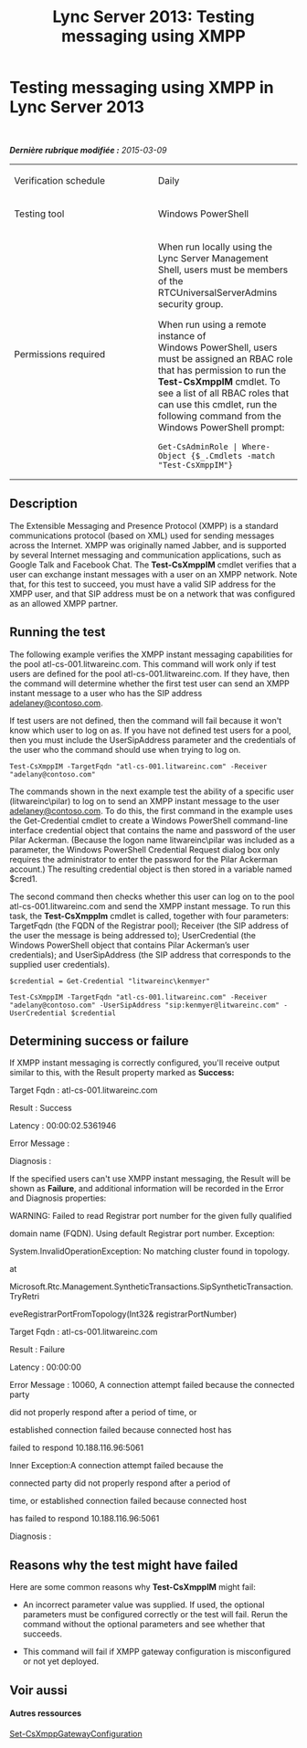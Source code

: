 ﻿---
title: 'Lync Server 2013: Testing messaging using XMPP'
TOCTitle: Testing messaging using XMPP
ms:assetid: ae5305ba-e5fc-4ca0-a805-872b4ebaf981
ms:mtpsurl: https://technet.microsoft.com/fr-fr/library/Dn727312(v=OCS.15)
ms:contentKeyID: 62388694
ms.date: 05/20/2016
mtps_version: v=OCS.15
ms.translationtype: HT
---

# Testing messaging using XMPP in Lync Server 2013

 

_**Dernière rubrique modifiée :** 2015-03-09_


<table>
<colgroup>
<col style="width: 50%" />
<col style="width: 50%" />
</colgroup>
<tbody>
<tr class="odd">
<td><p>Verification schedule</p></td>
<td><p>Daily</p></td>
</tr>
<tr class="even">
<td><p>Testing tool</p></td>
<td><p>Windows PowerShell</p></td>
</tr>
<tr class="odd">
<td><p>Permissions required</p></td>
<td><p>When run locally using the Lync Server Management Shell, users must be members of the RTCUniversalServerAdmins security group.</p>
<p>When run using a remote instance of Windows PowerShell, users must be assigned an RBAC role that has permission to run the <strong>Test-CsXmppIM</strong> cmdlet. To see a list of all RBAC roles that can use this cmdlet, run the following command from the Windows PowerShell prompt:</p>
<pre><code>Get-CsAdminRole | Where-Object {$_.Cmdlets -match &quot;Test-CsXmppIM&quot;}</code></pre></td>
</tr>
</tbody>
</table>


## Description

The Extensible Messaging and Presence Protocol (XMPP) is a standard communications protocol (based on XML) used for sending messages across the Internet. XMPP was originally named Jabber, and is supported by several Internet messaging and communication applications, such as Google Talk and Facebook Chat. The **Test-CsXmppIM** cmdlet verifies that a user can exchange instant messages with a user on an XMPP network. Note that, for this test to succeed, you must have a valid SIP address for the XMPP user, and that SIP address must be on a network that was configured as an allowed XMPP partner.

## Running the test

The following example verifies the XMPP instant messaging capabilities for the pool atl-cs-001.litwareinc.com. This command will work only if test users are defined for the pool atl-cs-001.litwareinc.com. If they have, then the command will determine whether the first test user can send an XMPP instant message to a user who has the SIP address adelaney@contoso.com.

If test users are not defined, then the command will fail because it won't know which user to log on as. If you have not defined test users for a pool, then you must include the UserSipAddress parameter and the credentials of the user who the command should use when trying to log on.

    Test-CsXmppIM -TargetFqdn "atl-cs-001.litwareinc.com" -Receiver "adelany@contoso.com"

The commands shown in the next example test the ability of a specific user (litwareinc\\pilar) to log on to send an XMPP instant message to the user adelaney@contoso.com. To do this, the first command in the example uses the Get-Credential cmdlet to create a Windows PowerShell command-line interface credential object that contains the name and password of the user Pilar Ackerman. (Because the logon name litwareinc\\pilar was included as a parameter, the Windows PowerShell Credential Request dialog box only requires the administrator to enter the password for the Pilar Ackerman account.) The resulting credential object is then stored in a variable named $cred1.

The second command then checks whether this user can log on to the pool atl-cs-001.litwareinc.com and send the XMPP instant message. To run this task, the **Test-CsXmppIm** cmdlet is called, together with four parameters: TargetFqdn (the FQDN of the Registrar pool); Receiver (the SIP address of the user the message is being addressed to); UserCredential (the Windows PowerShell object that contains Pilar Ackerman’s user credentials); and UserSipAddress (the SIP address that corresponds to the supplied user credentials).

    $credential = Get-Credential "litwareinc\kenmyer"
    
    Test-CsXmppIM -TargetFqdn "atl-cs-001.litwareinc.com" -Receiver "adelany@contoso.com" -UserSipAddress "sip:kenmyer@litwareinc.com" -UserCredential $credential

## Determining success or failure

If XMPP instant messaging is correctly configured, you'll receive output similar to this, with the Result property marked as **Success:**

Target Fqdn : atl-cs-001.litwareinc.com

Result : Success

Latency : 00:00:02.5361946

Error Message :

Diagnosis :

If the specified users can't use XMPP instant messaging, the Result will be shown as **Failure**, and additional information will be recorded in the Error and Diagnosis properties:

WARNING: Failed to read Registrar port number for the given fully qualified

domain name (FQDN). Using default Registrar port number. Exception:

System.InvalidOperationException: No matching cluster found in topology.

at

Microsoft.Rtc.Management.SyntheticTransactions.SipSyntheticTransaction.TryRetri

eveRegistrarPortFromTopology(Int32& registrarPortNumber)

Target Fqdn : atl-cs-001.litwareinc.com

Result : Failure

Latency : 00:00:00

Error Message : 10060, A connection attempt failed because the connected party

did not properly respond after a period of time, or

established connection failed because connected host has

failed to respond 10.188.116.96:5061

Inner Exception:A connection attempt failed because the

connected party did not properly respond after a period of

time, or established connection failed because connected host

has failed to respond 10.188.116.96:5061

Diagnosis :

## Reasons why the test might have failed

Here are some common reasons why **Test-CsXmppIM** might fail:

  - An incorrect parameter value was supplied. If used, the optional parameters must be configured correctly or the test will fail. Rerun the command without the optional parameters and see whether that succeeds.

  - This command will fail if XMPP gateway configuration is misconfigured or not yet deployed.

## Voir aussi

#### Autres ressources

[Set-CsXmppGatewayConfiguration](set-csxmppgatewayconfiguration.md)

